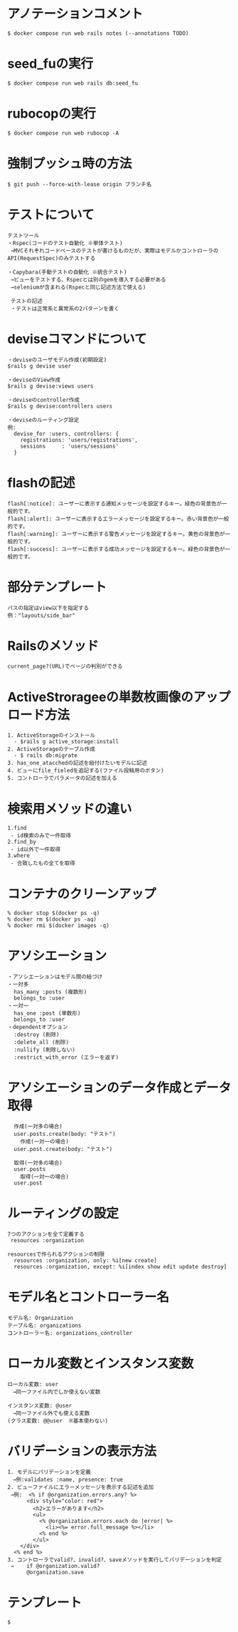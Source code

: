 # アノテーションコメント
```
$ docker compose run web rails notes (--annotations TODO)
```

# seed_fuの実行
```
$ docker compose run web rails db:seed_fu
```

# rubocopの実行
```
$ docker compose run web rubocop -A
```

# 強制プッシュ時の方法
```
$ git push --force-with-lease origin ブランチ名
```


# テストについて
```
テストツール
・Rspec(コードのテスト自動化 ※単体テスト)
 →MVCそれぞれコードベースのテストが書けるものだが、実際はモデルかコントローラのAPI(RequestSpec)のみテストする

・Capybara(手動テストの自動化 ※統合テスト)
 →ビューをテストする、Rspecとは別のgemを導入する必要がある
 →seleniumが含まれる(Rspecと同じ記述方法で使える)

 テストの記述
 ・テストは正常系と異常系の2パターンを書く
```


# deviseコマンドについて
```
・deviseのユーザモデル作成(初期設定)
$rails g devise user

・deviseのView作成
$rails g devise:views users

・deviseのcontroller作成
$rails g devise:controllers users

・deviseのルーティング設定
例:
  devise_for :users, controllers: {
    registrations: 'users/registrations',
    sessions     : 'users/sessions'
  }

```

# flashの記述
```
flash[:notice]: ユーザーに表示する通知メッセージを設定するキー。緑色の背景色が一般的です。
flash[:alert]: ユーザーに表示するエラーメッセージを設定するキー。赤い背景色が一般的です。
flash[:warning]: ユーザーに表示する警告メッセージを設定するキー。黄色の背景色が一般的です。
flash[:success]: ユーザーに表示する成功メッセージを設定するキー。緑色の背景色が一般的です。
```

# 部分テンプレート
```
パスの指定はview以下を指定する
例："layouts/side_bar"
```

# Railsのメソッド
```
current_page?(URL)でページの判別ができる
```

# ActiveStrorageeの単数枚画像のアップロード方法
```
1. ActiveStorageのインストール
  - $rails g active_storage:install
2. ActiveStorageのテーブル作成
  - $ rails db:migrate
3. has_one_atacchedの記述を紐付けたいモデルに記述
4. ビューにfile_fieledを追記する(ファイル投稿用のボタン)
5. コントローラでパラメータの記述を加える
```

# 検索用メソッドの違い
```
1.find
 - id検索のみで一件取得
2.find_by
 - id以外で一件取得
3.where
 - 合致したもの全てを取得
```

# コンテナのクリーンアップ
```
% docker stop $(docker ps -q)
% docker rm $(docker ps -aq)
% docker rmi $(docker images -q)
```

# アソシエーション
```
・アソシエーションはモデル間の紐づけ
・一対多
  has_many :posts (複数形)
  belongs_to :user
・一対一
  has_one :post (単数形)
  belongs_to :user
・dependentオプション
  :destroy (削除)
  :delete_all (削除)
  :nullify (削除しない)
  :restrict_with_error (エラーを返す)
```

# アソシエーションのデータ作成とデータ取得
```
  作成(一対多の場合)
  user.posts.create(body: "テスト")
    作成(一対一の場合)
  user.post.create(body: "テスト")

  取得(一対多の場合)
  user.posts
    取得(一対一の場合)
  user.post
```

# ルーティングの設定
```
7つのアクションを全て定義する
 resources :organization

resourcesで作られるアクションの制限
  resources :organization, only: %i[new create]
  resources :organization, except: %i[index show edit update destroy]
```

# モデル名とコントローラー名
```
モデル名: Organization
テーブル名: organizations
コントローラー名: organizations_controller
```

# ローカル変数とインスタンス変数
```
ローカル変数: user
　→同一ファイル内でしか使えない変数

インスタンス変数: @user
　→同一ファイル外でも使える変数
(クラス変数: @@user  ※基本使わない)
```

# バリデーションの表示方法
```
1. モデルにバリデーションを定義
　→例:validates :name, presence: true
2. ビューファイルにエラーメッセージを表示する記述を追加
 →例:  <% if @organization.errors.any? %>
      <div style="color: red">
        <h2>エラーがあります</h2>
        <ul>
          <% @organization.errors.each do |error| %>
            <li><%= error.full_message %></li>
          <% end %>
        </ul>
    </div>
  <% end %>
3. コントローラでvalid?、invalid?、saveメソッドを実行してバリデーションを判定
 →    if @organization.valid?
      @organization.save
```

# テンプレート
```
$
```
